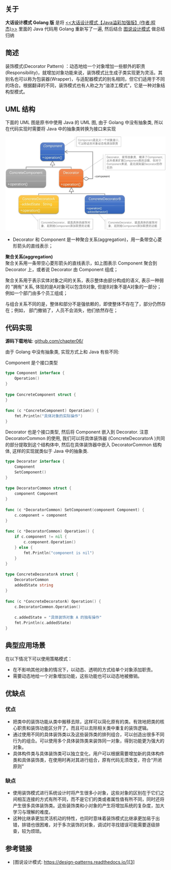[1]: https://juejin.cn/post/6844903703447765005
[2]: https://github.com/hzgaoshichao/playwithdesignpattern/tree/main/chapter06
[3]: https://design-patterns.readthedocs.io/zh-cn/latest/structural_patterns/decorator.html
[4]: https://book.douban.com/subject/36116620/
[5]: https://design-patterns.readthedocs.io/zh-cn/latest/index.html
## 关于
**大话设计模式 Golang 版** 是将 [<<大话设计模式【Java溢彩加强版】(作者:程杰)>>][4] 里面的 Java 代码用 Golang 重新写了一遍, 然后结合 [图说设计模式][5] 做总结归纳

## 简述
装饰模式(Decorator Pattern) ：动态地给一个对象增加一些额外的职责(Responsibility)，就增加对象功能来说，装饰模式比生成子类实现更为灵活。其别名也可以称为包装器(Wrapper)，与适配器模式的别名相同，但它们适用于不同的场合。根据翻译的不同，装饰模式也有人称之为“油漆工模式”，它是一种对象结构型模式。

## UML 结构
下面的 UML 图是原书中使用 Java 的 UML 图, 由于 Golang 中没有抽象类, 所以在代码实现时需要将 Java 中的抽象类转换为接口来实现

![chapter06-01-uml.png](../images/chapter06-01-uml.png) 

- Decorator 和 Component 是一种聚合关系(aggregation)，用一条带空心菱形箭头的直线表示；

**聚合关系(aggregation)**  
聚合关系用一条带空心菱形箭头的直线表示，如上图表示 Component 聚合到 Decorator 上，或者说 Decorator 由 Component 组成；

聚合关系用于表示实体对象之间的关系，表示整体由部分构成的语义, 表示一种弱的 "拥有"关系, 体现的是A对象可以包含B对象, 但是B对象不是A对象的一部分；例如一个部门由多个员工组成；

与组合关系不同的是，整体和部分不是强依赖的，即使整体不存在了，部分仍然存在；例如， 部门撤销了，人员不会消失，他们依然存在；  


## 代码实现
**源码下载地址**: [github.com/chapter06/][2]

由于 Golang 中没有抽象类, 实现方式上和 Java 有些不同:

Component 是个接口类型
```Go
type Component interface {
	Operation()
}

type ConcreteComponent struct {
}

func (c *ConcreteComponent) Operation() {
	fmt.Println("具体对象的实际操作")
}
```

Decorator 也是个接口类型, 然后将 Component 嵌入到 Decorator. 注意 DecoratorCommon 的使用, 我们可以将具体装饰器 (ConcreteDecoratorA )共同的部分提取到这个结构体中, 然后在具体装饰器中嵌入 DecoratorCommon 结构体, 这样的实现就类似于 Java 中的抽象类.
```Go
type Decorator interface {
	Component
	SetComponent()
}

type DecoratorCommon struct {
	component Component
}

func (c *DecoratorCommon) SetComponent(component Component) {
	c.component = component
}

func (c *DecoratorCommon) Operation() {
	if c.component != nil {
		c.component.Operation()
	} else {
		fmt.Println("component is nil")
	}
}

type ConcreteDecoratorA struct {
	DecoratorCommon
	addedState string
}

func (c *ConcreteDecoratorA) Operation() {
	c.DecoratorCommon.Operation()

	c.addedState = "具体装饰对象 A 的独有操作"
	fmt.Println(c.addedState)
}
```


## 典型应用场景
在以下情况下可以使用策略模式：
- 在不影响其他对象的情况下，以动态、透明的方式给单个对象添加职责。
- 需要动态地给一个对象增加功能，这些功能也可以动态地被撤销。

## 优缺点
### 优点
- 把类中的装饰功能从类中搬移去除，这样可以简化原有的类。有效地把类的核心职责和装饰功能区分开了。而且可以去除相关类中重复的装饰逻辑。
- 通过使用不同的具体装饰类以及这些装饰类的排列组合，可以创造出很多不同行为的组合。可以使用多个具体装饰类来装饰同一对象，得到功能更为强大的对象。
- 具体构件类与具体装饰类可以独立变化，用户可以根据需要增加新的具体构件类和具体装饰类，在使用时再对其进行组合，原有代码无须改变，符合“开闭原则”


### 缺点
- 使用装饰模式进行系统设计时将产生很多小对象，这些对象的区别在于它们之间相互连接的方式有所不同，而不是它们的类或者属性值有所不同，同时还将产生很多具体装饰类。这些装饰类和小对象的产生将增加系统的复杂度，加大学习与理解的难度。
- 这种比继承更加灵活机动的特性，也同时意味着装饰模式比继承更加易于出错，排错也很困难，对于多次装饰的对象，调试时寻找错误可能需要逐级排查，较为烦琐。

## 参考链接
- [图说设计模式: https://design-patterns.readthedocs.io/][3]
